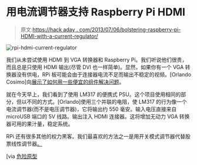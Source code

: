 # 用电流调节器支持 Raspberry Pi HDMI

> 原文:[https://hack aday . com/2013/07/06/bolstering-raspberry-pi-HDMI-with-a-current-regulator/](https://hackaday.com/2013/07/06/bolstering-raspberry-pi-hdmi-with-a-current-regulator/)

![rpi-hdmi-current-regulator](../Images/d55f4a7a109608b6236dfeb2c8ce6fe9.png)

我们从未尝试使用 HDMI 到 VGA 转换器和 Raspberry Pi。我们听说他们很贵，而且总是只使用 HDMI 输出(尽管 DVI 也一样简单)。显然，如果你有一个 VGA 转换器没有供电，RPi 板可能会由于连接器电流不足而输出不稳定的视频。[Orlando Cosimo]向[展示了如何用一些便宜的组件解决问题](http://creativityslashdesign.blogspot.it/2013/06/hdmi-current-booster-for-raspberrypi-by.html)。

就在今天早上，我们看到了使用 LM317 的便携式 PSU。这个项目使用相同的部分，但以不同的方式。[Orlando]使用三个并联的电阻，使 LM317 的行为像一个电流调节器(而不是电压调节器)，它将输出约 550 毫安。输入电压直接来自 microUSB 端口的 5V 线路。输出注入 HDMI 连接器。这将增加无动力 VGA 转换器可用的果汁量，稳定系统。

RPi 还有很多其他的权力黑客。我们最喜欢的方法之一是用开关模式调节器代替股票线性调节器[。](http://hackaday.com/2012/06/30/raspberry-pi-power-regulator-transplant-reduces-power-consumption/)

[via [危险原型](http://dangerousprototypes.com/2013/06/26/hdmi-current-booster-fixes-raspberry-pi-video-instability/)